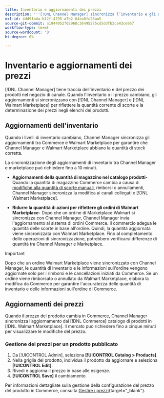 ```yaml
---
title: Inventario e aggiornamenti dei prezzi
description: '''[!DNL Channel Manager] sincronizza l’inventario e gli aggiornamenti dei prezzi tra Commerce Store e [!DNL Walmart Marketplace] per gestire le operazioni dei canali di vendita dal tuo amministratore Commerce'
exl-id: 4dd9fa4a-b12f-4795-a7b2-84ea0fc26aa5
source-git-commit: a1944052f02968c36495275cd5ddfb2ca43ce967
workflow-type: tm+mt
source-wordcount: '0'
ht-degree: 0%

---
```


# Inventario e aggiornamenti dei prezzi

[!DNL Channel Manager] tiene traccia dell&#39;inventario e del prezzo dei prodotti nel negozio di canale. Quando l&#39;inventario o il prezzo cambiano, gli aggiornamenti si sincronizzano con [!DNL Channel Manager] e [!DNL Walmart Marketplace] per riflettere la quantità corrente di scorte e la determinazione dei prezzi negli elenchi dei prodotti.

## Aggiornamenti dell&#39;inventario

Quando i livelli di inventario cambiano, Channel Manager sincronizza gli aggiornamenti tra Commerce e Walmart Marketplace per garantire che Channel Manager e Walmart Marketplace abbiano la quantità di stock corretta.

La sincronizzazione degli aggiornamenti di inventario tra Channel Manager e marketplace può richiedere fino a 10 minuti.

* **Aggiornamenti della quantità di magazzino nel catalogo prodotti**-Quando la quantità di magazzino Commerce cambia a causa di [modifiche alla quantità di scorte manuali](https://docs.magento.com/user-guide/catalog/inventory-product-quantity.html), rimborsi o annullamenti, Channel Manager sincronizza la modifica ai canali collegati e [!DNL Walmart Marketplace].

* **Ridurre la quantità di azioni per riflettere gli ordini di Walmart Marketplace**- Dopo che un ordine di Marketplace Walmart si sincronizza con Channel Manager, Channel Manager invia l&#39;aggiornamento al sistema di ordini Commerce. Il commercio adegua le quantità delle scorte in base all&#39;ordine. Quindi, la quantità aggiornata viene sincronizzata con Walmart Marketplace. Fino al completamento delle operazioni di sincronizzazione, potrebbero verificarsi differenze di quantità tra Channel Manager e Marketplace.

>[!IMPORTANT]
>
> Dopo che un ordine Walmart Marketplace viene sincronizzato con Channel Manager, le quantità di inventario e le informazioni sull&#39;ordine vengono aggiornate solo per i rimborsi e le cancellazioni iniziati da Commerce. Se un ordine viene rimborsato o annullato da Walmart Marketplace, elabora la modifica da Commerce per garantire l&#39;accuratezza delle quantità di inventario e delle informazioni sull&#39;ordine di Commerce.

## Aggiornamenti dei prezzi

Quando il prezzo del prodotto cambia in Commerce, Channel Manager sincronizza l’aggiornamento dal [!DNL Commerce] catalogo di prodotti in [!DNL Walmart Marketplace]. Il mercato può richiedere fino a cinque minuti per visualizzare le modifiche del prezzo.

### Gestione dei prezzi per un prodotto pubblicato

1. Da [!UICONTROL Admin], seleziona **[!UICONTROL Catalog > Products]**.
1. Nella griglia del prodotto, individua il prodotto da aggiornare e seleziona **[!UICONTROL Edit]**.
1. Rivedi e aggiorna il prezzo in base alle esigenze.
1. **[!UICONTROL Save]** il cambiamento.

Per informazioni dettagliate sulla gestione della configurazione del prezzo del prodotto in Commerce, consulta [Gestire i prezzi](https://docs.magento.com/user-guide/catalog/pricing.html){target=&quot;_blank&quot;}.
